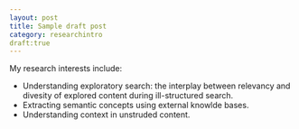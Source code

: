 ```yaml
---
layout: post
title: Sample draft post
category: researchintro
draft:true
---
```


My research interests include:

*  Understanding exploratory search: the interplay between relevancy and divesity of explored content during ill-structured search. 
*  Extracting semantic concepts using external knowlde bases. 
* Understanding context in unstruded content. 

